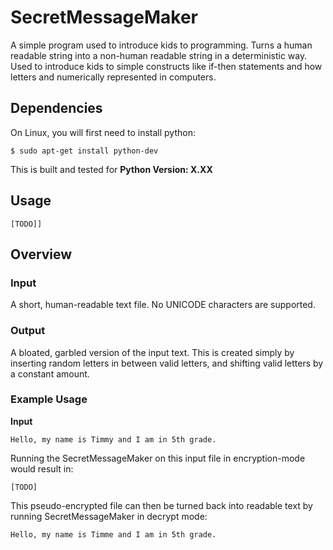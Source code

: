 # SecretMessageMaker
A simple program used to introduce kids to programming. Turns a human readable string into a non-human readable string in a deterministic way. Used to introduce kids to simple constructs like if-then statements and how letters and numerically represented in computers.

## Dependencies
On Linux, you will first need to install python:
```
$ sudo apt-get install python-dev
```
This is built and tested for **Python Version: X.XX**

## Usage
```
[TODO]]
```

## Overview
### Input
A short, human-readable text file. No UNICODE characters are supported.

### Output
A bloated, garbled version of the input text. This is created simply by inserting random letters in between valid letters, and shifting valid letters by a constant amount.

### Example Usage
**Input**
```
Hello, my name is Timmy and I am in 5th grade.
```

Running the SecretMessageMaker on this input file in encryption-mode would result in:
```
[TODO]
```

This pseudo-encrypted file can then be turned back into readable text by running SecretMessageMaker in decrypt mode:
```
Hello, my name is Timme and I am in 5th grade.
```
